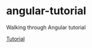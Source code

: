 # angular-tutorial
Walking through Angular tutorial

[Tutorial](https://angular.dev/tutorials/learn-angular/11-optimizing-images)  
